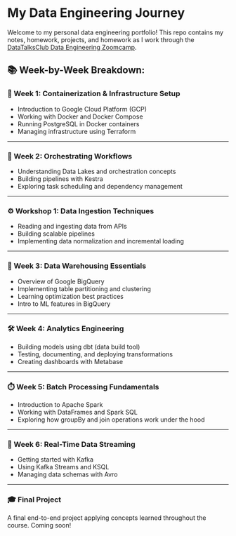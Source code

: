 # My Data Engineering Journey

Welcome to my personal data engineering portfolio! This repo contains my notes, homework, projects, and homework as I work through the [DataTalksClub Data Engineering Zoomcamp](https://github.com/DataTalksClub/data-engineering-zoomcamp/tree/main).

## 📚 Week-by-Week Breakdown:

### 🧱 Week 1: Containerization & Infrastructure Setup
- Introduction to Google Cloud Platform (GCP)
- Working with Docker and Docker Compose
- Running PostgreSQL in Docker containers
- Managing infrastructure using Terraform


---

### 🔁 Week 2: Orchestrating Workflows
- Understanding Data Lakes and orchestration concepts
- Building pipelines with Kestra
- Exploring task scheduling and dependency management


---

### ⚙️ Workshop 1: Data Ingestion Techniques
- Reading and ingesting data from APIs
- Building scalable pipelines
- Implementing data normalization and incremental loading


---

### 🏢 Week 3: Data Warehousing Essentials
- Overview of Google BigQuery
- Implementing table partitioning and clustering
- Learning optimization best practices
- Intro to ML features in BigQuery


---

### 🛠️ Week 4: Analytics Engineering
- Building models using dbt (data build tool)
- Testing, documenting, and deploying transformations
- Creating dashboards with Metabase


---

### ⏱️ Week 5: Batch Processing Fundamentals
- Introduction to Apache Spark
- Working with DataFrames and Spark SQL
- Exploring how groupBy and join operations work under the hood


---

### 📡 Week 6: Real-Time Data Streaming
- Getting started with Kafka
- Using Kafka Streams and KSQL
- Managing data schemas with Avro


---

### 🎓 Final Project

A final end-to-end project applying concepts learned throughout the course. Coming soon!